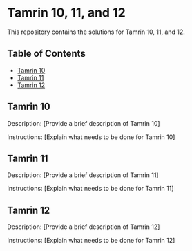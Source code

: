 # Tamrin 10, 11, and 12

This repository contains the solutions for Tamrin 10, 11, and 12.

## Table of Contents

- [Tamrin 10](#tamrin-10)
- [Tamrin 11](#tamrin-11)
- [Tamrin 12](#tamrin-12)

## Tamrin 10

Description: [Provide a brief description of Tamrin 10]

Instructions: [Explain what needs to be done for Tamrin 10]

## Tamrin 11

Description: [Provide a brief description of Tamrin 11]

Instructions: [Explain what needs to be done for Tamrin 11]

## Tamrin 12

Description: [Provide a brief description of Tamrin 12]

Instructions: [Explain what needs to be done for Tamrin 12]